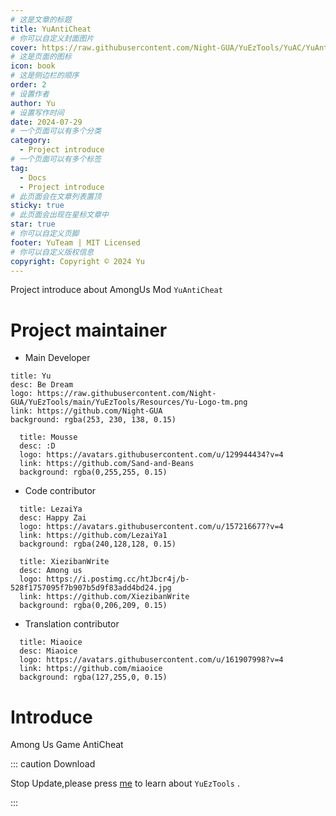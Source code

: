 ```yaml
---
# 这是文章的标题
title: YuAntiCheat
# 你可以自定义封面图片
cover: https://raw.githubusercontent.com/Night-GUA/YuEzTools/YuAC/YuAntiCheat/Resources/YuAC-Logo-untm.png
# 这是页面的图标
icon: book
# 这是侧边栏的顺序
order: 2
# 设置作者
author: Yu
# 设置写作时间
date: 2024-07-29
# 一个页面可以有多个分类
category:
  - Project introduce
# 一个页面可以有多个标签
tag:
  - Docs
  - Project introduce
# 此页面会在文章列表置顶
sticky: true
# 此页面会出现在星标文章中
star: true
# 你可以自定义页脚
footer: YuTeam | MIT Licensed
# 你可以自定义版权信息
copyright: Copyright © 2024 Yu
---
```


Project introduce about AmongUs Mod `YuAntiCheat` 

<!-- more -->

# Project maintainer

- Main Developer

```component VPCard
title: Yu
desc: Be Dream
logo: https://raw.githubusercontent.com/Night-GUA/YuEzTools/main/YuEzTools/Resources/Yu-Logo-tm.png
link: https://github.com/Night-GUA
background: rgba(253, 230, 138, 0.15)
```
  
```component VPCard
  title: Mousse
  desc: :D
  logo: https://avatars.githubusercontent.com/u/129944434?v=4
  link: https://github.com/Sand-and-Beans
  background: rgba(0,255,255, 0.15)
```

- Code contributor

```component VPCard
  title: LezaiYa
  desc: Happy Zai
  logo: https://avatars.githubusercontent.com/u/157216677?v=4
  link: https://github.com/LezaiYa1
  background: rgba(240,128,128, 0.15)
```

```component VPCard
  title: XiezibanWrite
  desc: Among us
  logo: https://i.postimg.cc/htJbcr4j/b-528f1757095f7b907b5d9f83add4bd24.jpg
  link: https://github.com/XiezibanWrite
  background: rgba(0,206,209, 0.15)
```

- Translation contributor

```component VPCard
  title: Miaoice
  desc: Miaoice
  logo: https://avatars.githubusercontent.com/u/161907998?v=4
  link: https://github.com/miaoice
  background: rgba(127,255,0, 0.15)
```

# Introduce

Among Us Game AntiCheat

::: caution Download

Stop Update,please press [me](/zh/demo/YuEzTools) to learn about `YuEzTools` .

:::